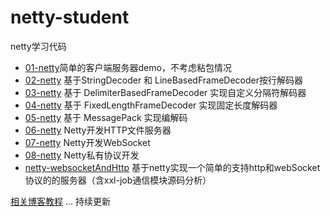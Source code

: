 # netty-student
netty学习代码

- [01-netty](https://blog.csdn.net/qq_42651904/article/details/106323841)简单的客户端服务器demo，不考虑粘包情况
- [02-netty](https://blog.csdn.net/qq_42651904/article/details/106343007) 基于StringDecoder 和 LineBasedFrameDecoder按行解码器
- [03-netty]() 基于 DelimiterBasedFrameDecoder 实现自定义分隔符解码器
- [04-netty]() 基于 FixedLengthFrameDecoder 实现固定长度解码器
- [05-netty](https://blog.csdn.net/qq_42651904/article/details/106443482) 基于 MessagePack 实现编解码
- [06-netty](https://blog.csdn.net/qq_42651904/article/details/106450217) Netty开发HTTP文件服务器
- [07-netty]() Netty开发WebSocket
- [08-netty]() Netty私有协议开发
- [netty-websocketAndHttp](https://blog.csdn.net/qq_42651904/article/details/120623030?spm=1001.2014.3001.5501) 基于netty实现一个简单的支持http和webSocket协议的的服务器（含xxl-job通信模块源码分析）

[相关博客教程](https://blog.csdn.net/qq_42651904/category_10039637.html)
... 持续更新
